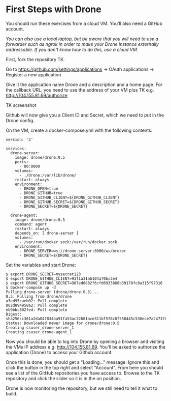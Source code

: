 # First Steps with Drone

You should run these exercises from a cloud VM. You'll also need a GitHub
account.

_You can also use a local laptop, but be aware that you will need to use a
forwarder such as ngrok in order to make your Drone instance externally
addressable. If you don't know how to do this, use a cloud VM._

First, fork the repository TK. 

Go to https://github.com/settings/applications -> OAuth applications -> Register
a new application

Give it the application name Drone and a description and a home page. For the callback URL, you
need to use the address of your VM plus TK e.g. http://104.155.81.69/authorize

TK screenshot

Github will now give you a Client ID and Secret, which we need to put in the
Drone config.

On the VM, create a docker-compose.yml with the following contents:

```
version: '2'

services:
  drone-server:
    image: drone/drone:0.5
    ports:
      - 80:8000
    volumes:
      - ./drone:/var/lib/drone/
    restart: always
    environment:
      - DRONE_OPEN=true
      - DRONE_GITHUB=true
      - DRONE_GITHUB_CLIENT=${DRONE_GITHUB_CLIENT}
      - DRONE_GITHUB_SECRET=${DRONE_GITHUB_SECRET}
      - DRONE_SECRET=${DRONE_SECRET}

  drone-agent:
    image: drone/drone:0.5
    command: agent
    restart: always
    depends_on: [ drone-server ]
    volumes:
      - /var/run/docker.sock:/var/run/docker.sock
    environment:
      - DRONE_SERVER=ws://drone-server:8000/ws/broker
      - DRONE_SECRET=${DRONE_SECRET}

```

Set the variables and start Drone:

```
$ export DRONE_SECRET=mysecret123
$ export DRONE_GITHUB_CLIENT=93f1a31a6104a70bc3e4 
$ export DRONE_GITHUB_SECRET=987ed8882f6cfd6933868b39178fc8a315f97316
$ docker-compose up -d
Pulling drone-server (drone/drone:0.5)...
0.5: Pulling from drone/drone
a3ed95caeb02: Pull complete
802d894958a2: Pull complete
eb9bbc802fed: Pull complete
Digest: sha256:c361a2da847834ba91fa53ac32681ace311bf578c0f558445c530ece7a247376
Status: Downloaded newer image for drone/drone:0.5
Creating csuser_drone-server_1
Creating csuser_drone-agent_1
```

Now you should be able to log into Drone by opening a browser and visiting the
VMs IP address e.g: http://104.155.81.69. You'll be asked to authorize the
application (Drone) to access your Github account.

Once this is done, you should get a "Loading..." message. Ignore this and click
the button in the top right and select "Account". From here you should see a
list of the GitHub repositories you have access to. Browse to the TK repository
and click the slider so it is in the on position.

Drone is now monitoring the repository, but we still need to tell it what to
build.









